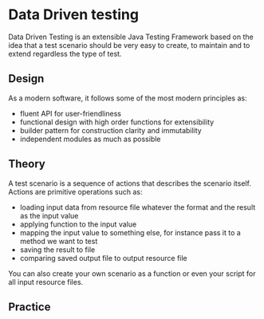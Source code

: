 # Data Driven testing

Data Driven Testing is an extensible Java Testing Framework based on the idea 
that a test scenario should be very easy to create, to maintain and to extend 
regardless the type of test. 

## Design

As a modern software, it follows some of the most modern principles as: 

* fluent API for user-friendliness
* functional design with high order functions for extensibility
* builder pattern for construction clarity and immutability
* independent modules as much as possible

## Theory

A test scenario is a sequence of actions that describes the scenario itself. Actions
are primitive operations such as:
 
* loading input data from resource file whatever the format and the result as the input value
* applying function to the input value
* mapping the input value to something else, for instance pass it to a method we want to test
* saving the result to file
* comparing saved output file to output resource file

You can also create your own scenario as a function or even your script for all
input resource files.

## Practice

